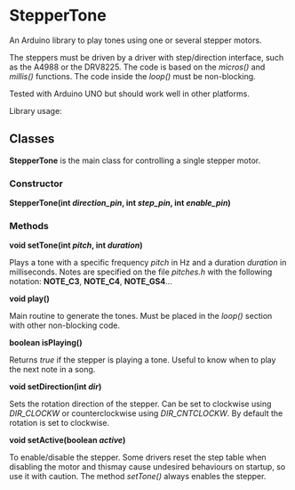 # StepperTone
An Arduino library to play tones using one or several stepper motors.

The steppers must be driven by a driver with step/direction interface, such as the A4988 or the DRV8225.
The code is based on the *micros()* and *millis()* functions. The code inside the *loop()* must be non-blocking.

Tested with Arduino UNO but should work well in other platforms.

Library usage:
## Classes

**StepperTone** is the main class for controlling a single stepper motor.

### Constructor

**StepperTone(int *direction_pin*, int *step_pin*, int *enable_pin*)**

### Methods

**void setTone(int *pitch*, int *duration*)**

Plays a tone with a specific frequency _pitch_ in Hz and a duration _duration_ in milliseconds. Notes are specified on the file _pitches.h_ with the following notation: **NOTE_C3**, **NOTE_C4**, **NOTE_GS4**...

**void play()**

Main routine to generate the tones. Must be placed in the *loop()* section with other non-blocking code.

**boolean isPlaying()**

Returns *true* if the stepper is playing a tone. Useful to know when to play the next note in a song.

**void setDirection(int *dir*)**

Sets the rotation direction of the stepper. Can be set to clockwise using *DIR_CLOCKW* or counterclockwise using *DIR_CNTCLOCKW*. By default the rotation is set to clockwise.

**void setActive(boolean *active*)**

To enable/disable the stepper. Some drivers reset the step table when disabling the motor and thismay cause undesired behaviours on startup, so use it with caution. The method *setTone()* always enables the stepper.
